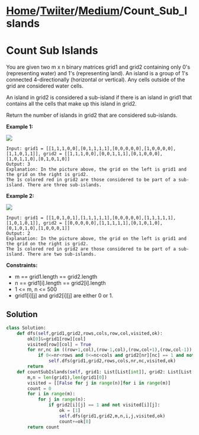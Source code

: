# [Home](./../..)/[Twiiter](./..)/[Medium](./)/Count_Sub_Islands
<h1>Count Sub Islands</h1>

<p>
You are given two m x n binary matrices grid1 and grid2 containing only 0's (representing water) and 1's (representing land). An island is a group of 1's connected 4-directionally (horizontal or vertical). Any cells outside of the grid are considered water cells.
</p>
<p>
An island in grid2 is considered a sub-island if there is an island in grid1 that contains all the cells that make up this island in grid2.
</p>
<p>
Return the number of islands in grid2 that are considered sub-islands.
</p>

<b>Example 1:</b>

<img src="https://assets.leetcode.com/uploads/2021/06/10/test1.png">

    Input: grid1 = [[1,1,1,0,0],[0,1,1,1,1],[0,0,0,0,0],[1,0,0,0,0],[1,1,0,1,1]], grid2 = [[1,1,1,0,0],[0,0,1,1,1],[0,1,0,0,0],[1,0,1,1,0],[0,1,0,1,0]]
    Output: 3
    Explanation: In the picture above, the grid on the left is grid1 and the grid on the right is grid2.
    The 1s colored red in grid2 are those considered to be part of a sub-island. There are three sub-islands.
    
<b>Example 2:</b>

<img src="https://assets.leetcode.com/uploads/2021/06/03/testcasex2.png">

    Input: grid1 = [[1,0,1,0,1],[1,1,1,1,1],[0,0,0,0,0],[1,1,1,1,1],[1,0,1,0,1]], grid2 = [[0,0,0,0,0],[1,1,1,1,1],[0,1,0,1,0],[0,1,0,1,0],[1,0,0,0,1]]
    Output: 2 
    Explanation: In the picture above, the grid on the left is grid1 and the grid on the right is grid2.
    The 1s colored red in grid2 are those considered to be part of a sub-island. There are two sub-islands.

<b>Constraints:</b>

- m == grid1.length == grid2.length
- n == grid1[i].length == grid2[i].length
- 1 <= m, n <= 500
- grid1[i][j] and grid2[i][j] are either 0 or 1.

<h2>Solution</h2>

```python
class Solution:
    def dfs(self,grid1,grid2,rows,cols,row,col,visited,ok):
        ok[0]&=grid1[row][col]
        visited[row][col] = True
        for nr,nc in ((row+1,col),(row-1,col),(row,col+1),(row,col-1)):
            if 0<=nr<rows and 0<=nc<cols and grid2[nr][nc] == 1 and not visited[nr][nc]:
                self.dfs(grid1,grid2,rows,cols,nr,nc,visited,ok)
        return
    def countSubIslands(self, grid1: List[List[int]], grid2: List[List[int]]) -> int:
        m,n = len(grid1),len(grid1[0])
        visited = [[False for j in range(n)]for i in range(m)]
        count = 0
        for i in range(m):
            for j in range(n):
                if grid2[i][j] == 1 and not visited[i][j]:
                    ok = [1]
                    self.dfs(grid1,grid2,m,n,i,j,visited,ok)
                    count+=ok[0]
        return count
```
